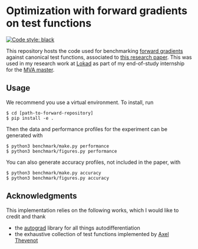 # Optimization with forward gradients on test functions

[![Code style: black](https://img.shields.io/badge/code%20style-black-000000.svg)](https://github.com/psf/black)

This repository hosts the code used for benchmarking [forward gradients](https://arxiv.org/abs/2202.08587) against canonical test functions, associated to [this research paper](https://arxiv.org/abs/2209.06302). This was used in my research work at [Lokad](https://www.lokad.com/home) as part of my end-of-study internship for the [MVA master](https://www.master-mva.com/).

## Usage

We recommend you use a virtual environment. To install, run

```
$ cd [path-to-forward-repository]
$ pip install -e .
```

Then the data and performance profiles for the experiment can be generated with
```
$ python3 benchmark/make.py performance
$ python3 benchmark/figures.py performance
```

You can also generate accuracy profiles, not included in the paper, with
```
$ python3 benchmark/make.py accuracy
$ python3 benchmark/figures.py accuracy
```

## Acknowledgments

This implementation relies on the following works, which I would like to credit and thank
- the [autograd](https://github.com/HIPS/autograd) library for all things autodifferentiation
- the exhaustive collection of test functions implemented by [Axel Thevenot](https://github.com/AxelThevenot/Python_Benchmark_Test_Optimization_Function_Single_Objective)
